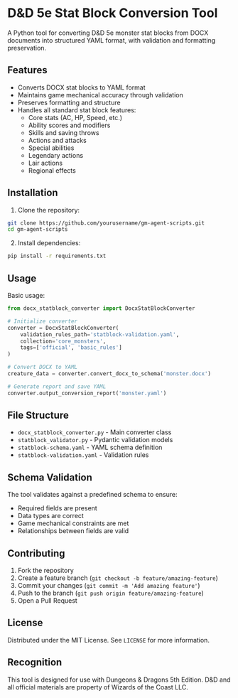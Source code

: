# D&D 5e Stat Block Conversion Tool

A Python tool for converting D&D 5e monster stat blocks from DOCX documents into structured YAML format, with validation and formatting preservation.

## Features

- Converts DOCX stat blocks to YAML format
- Maintains game mechanical accuracy through validation
- Preserves formatting and structure
- Handles all standard stat block features:
  - Core stats (AC, HP, Speed, etc.)
  - Ability scores and modifiers
  - Skills and saving throws
  - Actions and attacks
  - Special abilities
  - Legendary actions
  - Lair actions
  - Regional effects

## Installation

1. Clone the repository:
```bash
git clone https://github.com/yourusername/gm-agent-scripts.git
cd gm-agent-scripts
```

2. Install dependencies:
```bash
pip install -r requirements.txt
```

## Usage

Basic usage:

```python
from docx_statblock_converter import DocxStatBlockConverter

# Initialize converter
converter = DocxStatBlockConverter(
    validation_rules_path='statblock-validation.yaml',
    collection='core_monsters',
    tags=['official', 'basic_rules']
)

# Convert DOCX to YAML
creature_data = converter.convert_docx_to_schema('monster.docx')

# Generate report and save YAML
converter.output_conversion_report('monster.yaml')
```

## File Structure

- `docx_statblock_converter.py` - Main converter class
- `statblock_validator.py` - Pydantic validation models
- `statblock-schema.yaml` - YAML schema definition
- `statblock-validation.yaml` - Validation rules

## Schema Validation

The tool validates against a predefined schema to ensure:
- Required fields are present
- Data types are correct
- Game mechanical constraints are met
- Relationships between fields are valid

## Contributing

1. Fork the repository
2. Create a feature branch (`git checkout -b feature/amazing-feature`)
3. Commit your changes (`git commit -m 'Add amazing feature'`)
4. Push to the branch (`git push origin feature/amazing-feature`)
5. Open a Pull Request

## License

Distributed under the MIT License. See `LICENSE` for more information.

## Recognition

This tool is designed for use with Dungeons & Dragons 5th Edition. D&D and all official materials are property of Wizards of the Coast LLC.
